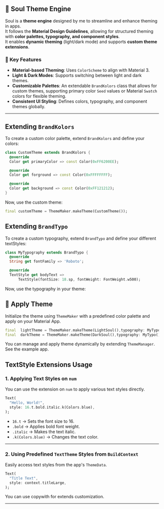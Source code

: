 ## 🎨 Soul Theme Engine

Soul is a **theme engine** designed by me to streamline and enhance theming in apps.  
It follows the **Material Design Guidelines**, allowing for structured theming with **color palettes, typography, and component styles**.  
It enables **dynamic theming** (light/dark mode) and supports **custom theme extensions**.

### 🌟 **Key Features**

- **Material-based Theming**: Uses `ColorScheme` to align with Material 3.
- **Light & Dark Modes**: Supports switching between light and dark themes.
- **Customizable Palettes**: An extendable `BrandKolors` class that allows for custom themes, supporting primary color `Seed` values or Material `Swatch` colors for flexible theming.
- **Consistent UI Styling**: Defines colors, typography, and component themes globally.

---

## Extending `BrandKolors`

To create a custom color palette, extend `BrandKolors` and define your colors:

```dart
class CustomTheme extends BrandKolors {
  @override
  Color get primaryColor => const Color(0xFF6200EE);

  @override
  Color get forground => const Color(0xFFFFFFFF);

  @override
  Color get background => const Color(0xFF121212);
}
```

Now, use the custom theme:

```dart
final customTheme = ThemeMaker.makeTheme(CustomTheme());
```

## Extending `BrandTypo`

To create a custom typography, extend `BrandTypo` and define your different textStyles:

```dart
class MyTypography extends BrandTypo {
  @override
  String get fontFamily => 'Roboto';

  @override
  TextStyle get bodyText =>
      TextStyle(fontSize: 18.sp, fontWeight: FontWeight.w500);
```

Now, use the typography in your theme:

## 🎨 Apply Theme

Initialize the theme using `ThemeMaker` with a predefined color palette and apply on your Material App.

```dart
final  lightTheme = ThemeMaker.makeTheme(LightSoul(),typography: MyTypo());
final  darkTheme = ThemeMaker.makeTheme(DarkSoul(),typography: MyTypo());

```

You can manage and apply theme dynamically by extending `ThemeManager`. See the example app.

## TextStyle Extensions Usage

### 1. Applying Text Styles on `num`

You can use the extension on `num` to apply various text styles directly.

```dart
Text(
  "Hello, World!",
  style: 16.t.bold.italic.k(Colors.blue),
);
```

- `16.t` → Sets the font size to 16.
- `.bold` → Applies bold font weight.
- `.italic` → Makes the text italic.
- `.k(Colors.blue)` → Changes the text color.

---

### 2. Using Predefined `TextTheme` Styles from `BuildContext`

Easily access text styles from the app's `ThemeData`.

```dart
Text(
  "Title Text",
  style: context.titleLarge,
);
```

You can use copywith for extends customization.

---